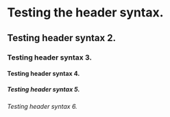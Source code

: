 # Testing the header syntax. 
## Testing header syntax 2. 
### Testing header syntax 3.
#### Testing header syntax 4.
##### Testing header syntax 5.
###### Testing header syntax 6.
